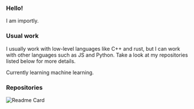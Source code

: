 ### Hello!
I am importly.

### Usual work

I usually work with low-level languages like C++ and rust, but I can work with other languages such as JS and Python.
Take a look at my repositories listed below for more details.

Currently learning machine learning.


### Repositories

![Readme Card](https://github-readme-stats.vercel.app/api/pin/?username=importly&repo=Renderden)
